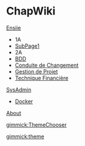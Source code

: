 # ChapWiki

[Ensiie]()

* 1A
* [SubPage1](subpage/page1.md)
* 2A
* [BDD](Ensiie/2A/BDD.md)
* [Conduite de Changement](Ensiie/2A/ConduiteChangement.md)
* [Gestion de Projet](Ensiie/2A/Gestion-Changement.md)
* [Technique Financière](Ensiie/2A/TechFi.md)

[SysAdmin]()

* [Docker](Sysadmin/Docker)

[About](About.md)

<!-- show a theme chooser in the menu bar -->
[gimmick:ThemeChooser](Theme)

<!-- set a default theme -->
<!-- [gimmick:theme (inverse: false)](bootstrap) -->
[gimmick:theme](flatly)

<!-- show a fork me on github ribbon -->
<!-- [gimmick:forkmeongithub](http://github.com/Dynalon/mdwiki-seed/) -->
